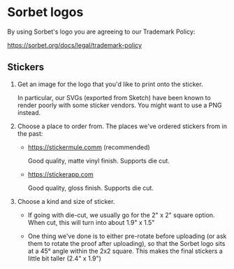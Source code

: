 # Sorbet logos

By using Sorbet's logo you are agreeing to our Trademark Policy:

https://sorbet.org/docs/legal/trademark-policy

## Stickers

1.  Get an image for the logo that you'd like to print onto the sticker.

    In particular, our SVGs (exported from Sketch) have been known to render
    poorly with some sticker vendors. You might want to use a PNG instead.

2.  Choose a place to order from. The places we've ordered stickers from in the past:

    - <https://stickermule.comm> (recommended)

      Good quality, matte vinyl finish. Supports die cut.

    - <https://stickerapp.com>

      Good quality, gloss finish. Supports die cut.

3.  Choose a kind and size of sticker.

    - If going with die-cut, we usually go for the 2" x 2" square option. When
      cut, this will turn into about 1.9" x 1.5"

    - One thing we've done is to either pre-rotate before uploading (or ask them
      to rotate the proof after uploading), so that the Sorbet logo sits at a
      45° angle within the 2x2 square. This makes the final stickers a little
      bit taller (2.4" x 1.9")
